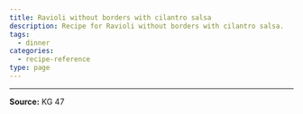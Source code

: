 ```yaml
---
title: Ravioli without borders with cilantro salsa
description: Recipe for Ravioli without borders with cilantro salsa.
tags:
  - dinner
categories:
  - recipe-reference
type: page
---
```


---

**Source:** KG 47